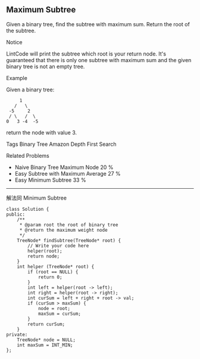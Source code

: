 ## Maximum Subtree  ##

Given a binary tree, find the subtree with maximum sum. Return the root of the subtree.

 Notice

LintCode will print the subtree which root is your return node.
It's guaranteed that there is only one subtree with maximum sum and the given binary tree is not an empty tree.

Example

Given a binary tree:

	     1
	   /   \
	 -5     2
	 / \   /  \
	0   3 -4  -5 
return the node with value 3.

Tags 
Binary Tree Amazon Depth First Search

Related Problems 

- Naive Binary Tree Maximum Node 20 %
- Easy Subtree with Maximum Average 27 %
- Easy Minimum Subtree 33 %

----------

解法同 Minimum Subtree

	class Solution {
	public:
	    /**
	     * @param root the root of binary tree
	     * @return the maximum weight node
	     */
	    TreeNode* findSubtree(TreeNode* root) {
	        // Write your code here
	        helper(root);
	        return node;
	    }
	    int helper (TreeNode* root) {
	        if (root == NULL) {
	            return 0;
	        }
	        int left = helper(root -> left);
	        int right = helper(root -> right);
	        int curSum = left + right + root -> val;
	        if (curSum > maxSum) {
	            node = root;
	            maxSum = curSum;
	        }
	        return curSum;
	    }
	private:
	    TreeNode* node = NULL;
	    int maxSum = INT_MIN;
	};